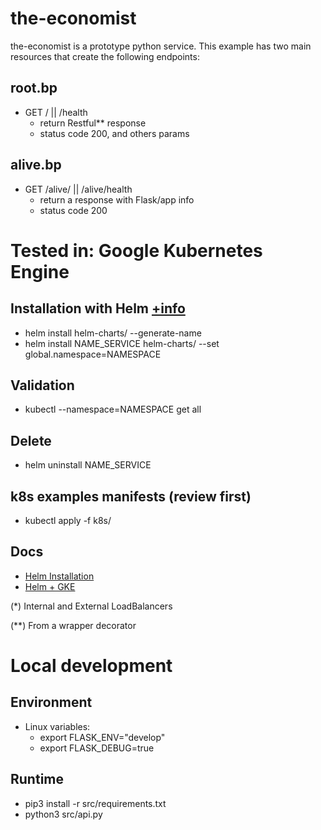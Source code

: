 # the-economist

the-economist is a prototype python service. This example has two main resources that create the following endpoints:

## root.bp
* GET / || /health
  * return Restful** response
  * status code 200, and others params

## alive.bp
* GET /alive/ || /alive/health
  * return a response with Flask/app info
  * status code 200

# Tested in: Google Kubernetes Engine

## Installation with Helm [+info](https://helm.sh/docs/helm/helm_install/)
* helm install helm-charts/ --generate-name
* helm install NAME_SERVICE helm-charts/ --set global.namespace=NAMESPACE

## Validation
* kubectl --namespace=NAMESPACE get all

## Delete
* helm uninstall NAME_SERVICE

## k8s examples manifests (review first)
* kubectl apply -f k8s/

## Docs
* [Helm Installation](https://thenewstack.io/how-to-install-the-helm-kubernetes-package-manager-on-ubuntu-server/)
* [Helm + GKE](https://medium.com/google-cloud/installing-helm-in-google-kubernetes-engine-7f07f43c536e)


(*) Internal and External LoadBalancers

(**) From a wrapper decorator


# Local development

## Environment
* Linux variables:
    * export FLASK_ENV="develop"
    * export FLASK_DEBUG=true

## Runtime
* pip3 install -r src/requirements.txt
* python3 src/api.py
